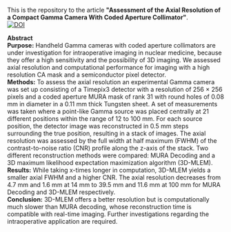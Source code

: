 This is the repository to the article **"Assessment of the Axial Resolution of a Compact Gamma Camera With Coded Aperture Collimator"**. \
[![DOI](https://zenodo.org/badge/670105272.svg)](https://zenodo.org/badge/latestdoi/670105272) 

**Abstract**\
**Purpose:** Handheld Gamma cameras with coded aperture collimators are under investigation for intraoperative imaging in nuclear medicine, because they offer a high sensitivity and the possibility of 3D imaging. We assessed axial resolution and computational performance for imaging with a high resolution CA mask and a semiconductor pixel detector.\
**Methods:** To assess the axial resolution an experimental Gamma camera was set up consisting of a Timepix3 detector with a resolution of 256 × 256 pixels and a coded aperture MURA mask of rank 31 with round holes of 0.08 mm in diameter in a 0.11 mm thick Tungsten sheet. A set of measurements was taken where a point-like Gamma source was placed centrally at 21 different positions within the range of 12 to 100 mm. For each source position, the detector image was reconstructed in 0.5 mm steps surrounding the true position, resulting in a stack of images. The axial resolution was assessed by the full width at half maximum (FWHM) of the contrast-to-noise ratio (CNR) profile along the z-axis of the stack. Two different reconstruction methods were compared: MURA Decoding and a 3D maximum likelihood expectation maximization algorithm (3D-MLEM). \
**Results:** While taking x-times longer in computation, 3D-MLEM yields a smaller axial FWHM and a higher CNR. The axial resolution decreases from 4.7 mm and 1.6 mm at 14 mm to 39.5 mm and 11.6 mm at 100 mm for MURA Decoding and 3D-MLEM respectively. \
**Conclusion:** 3D-MLEM offers a better resolution but is computationally much slower than MURA decoding, whose reconstruction time is compatible with real-time imaging. Further investigations regarding the intraoperative application are required.
